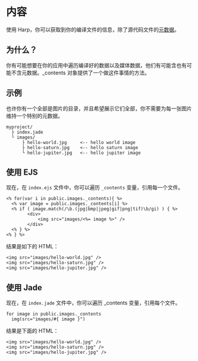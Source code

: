# 内容

使用 Harp，你可以获取到你的编译文件的信息，除了源代码文件的[元数据](http://harpjs.com/docs/development/metadata)。

## 为什么？

你有可能想要在你的应用中遍历编译好的数据以及媒体数据，他们有可能含也有可能不含元数据。_contents 对象提供了一个做这件事情的方法。

## 示例

也许你有一个全部是图片的目录，并且希望展示它们全部，你不需要为每一张图片维持一个特别的元数据。

```
myproject/
  ├ index.jade
  └ images/
      ├ hello-world.jpg     <-- hello world image
      ├ hello-saturn.jpg    <-- hello saturn image
      └ hello-jupiter.jpg   <-- hello jupiter image
```

## 使用 EJS

现在，在 `index.ejs` 文件中，你可以遍历 `_contents` 变量，引用每一个文件。

``` 
<% for(var i in public.images._contents){ %>
  <% var image = public.images._contents[i] %>
  <% if ( image.match(/\b.(jpg|bmp|jpeg|gif|png|tif)\b/gi) ) { %>
        <div>
            <img src="images/<%= image %>" />
        </div>
  <% } %>
<% } %>
```

结果是如下的 HTML：

``` 
<img src="images/hello-world.jpg" />
<img src="images/hello-saturn.jpg" />
<img src="images/hello-jupiter.jpg" />
```

## 使用 Jade

现在，在 `index.jade` 文件中，你可以遍历 _contents 变量，引用每个文件。

``` 
for image in public.images._contents
  img(src="images/#{ image }")
```

结果是下面的 HTML：

``` 
<img src="images/hello-world.jpg" />
<img src="images/hello-saturn.jpg" />
<img src="images/hello-jupiter.jpg" />
```

